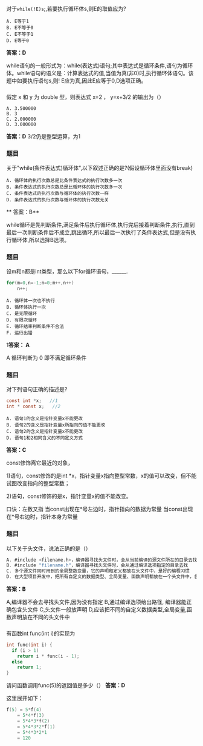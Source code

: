 ###
对于`while(!E)s`;,若要执行循环体s,则E的取值应为?
```
A. E等于1
B. E不等于0
C. E不等于1
D. E等于0
```

**答案：D**

while语句的一般形式为：while(表达式)语句;其中表达式是循环条件,语句为循环体。while语句的语义是：计算表达式的值,当值为真(非0)时,执行循环体语句。该题中如要执行语句s,则! E应为真,因此E应等于0,D选项正确。


###
假定 x 和 y 为 double 型，则表达式 x=2 ， y=x+3/2 的输出为（）
```
A. 3.500000
B. 3
C. 2.000000
D. 3.000000
```

**答案：D**
3/2仍是整型运算，为1


### 题目
关于"while(条件表达式)循环体",以下叙述正确的是?(假设循环体里面没有break)
```
A. 循环体的执行次数总是比条件表达式的执行次数多一次
B. 条件表达式的执行次数总是比循环体的执行次数多一次
C. 条件表达式的执行次数与循环体的执行次数一样
D. 条件表达式的执行次数与循环体的执行次数无关
```

** 答案：B**

while循环是先判断条件,满足条件后执行循环体,执行完后接着判断条件,执行,直到最后一次判断条件后不成立,跳出循环,所以最后一次执行了条件表达式,但是没有执行循环体,所以选择B选项。

### 题目
设m和n都是int类型，那么以下for循环语句，______.
``` C
for(m=0,n=-1;n=0;m++,n++)
    n++;
```

```
A. 循环体一次也不执行
B. 循环体执行一次
C. 是无限循环
D. 有限次循环
E. 循环结束判断条件不合法
F. 运行出错
```
1**答案： A**

A 循环判断为 0 即不满足循环条件

### 题目
对下列语句正确的描述是?
``` C
const int *x;   //1
int * const x;   //2
```

```
A. 语句1的含义是指针变量x不能更改
B. 语句2的含义是指针变量x所指向的值不能更改
C. 语句2的含义是指针变量x不能更改
D. 语句1和2相同含义的不同定义方式
```
**答案：C**

const修饰离它最近的对象，

1)语句，const修饰的是int \*x，指针变量x指向整型常数，x的值可以改变，但不能试图改变指向的整型常数；

2)语句，const修饰的是x，指针变量x的值不能改变。

口诀：左数又指 当const出现在\*号左边时，指针指向的数据为常量 当const出现在\*号右边时，指针本身为常量

### 题目
以下关于头文件，说法正确的是（）
``` C
A. #include <filename.h>，编译器寻找头文件时，会从当前编译的源文件所在的目录去找
B. #include "filename.h"，编译器寻找头文件时，会从通过编译选项指定的目录去找
C. 多个源文件同时用到的全局整数变量，它的声明和定义都放在头文件中，是好的编程习惯
D. 在大型项目开发中，把所有自定义的数据类型、全局变量、函数声明都放在一个头文件中，各个源文件都只需要包含这个头文件即可，省去了要写很多#include语句的麻烦，是好的编程习惯。
```
**答案：B**

A,编译器不会去寻找头文件,因为没有指定
B,通过编译选项给出路径, 编译器能正确包含头文件
C,头文件一般放声明
D,应该把不同的自定义数据类型,全局变量,函数声明放在不同的头文件中


###

有函数int func(int i)的实现为
``` C
int func(int i) {
  if (i > 1)
    return i * func(i - 1);
  else
    return 1;
}
```
请问函数调用func(5)的返回值是多少（）
**答案：D**

这里展开如下：
``` C
f(5) = 5*f(4)
    = 5*4*f(3)
    = 5*4*3*f(2)
    = 5*4*3*2*f(1)
    = 5*4*3*2*1
    = 120
```
